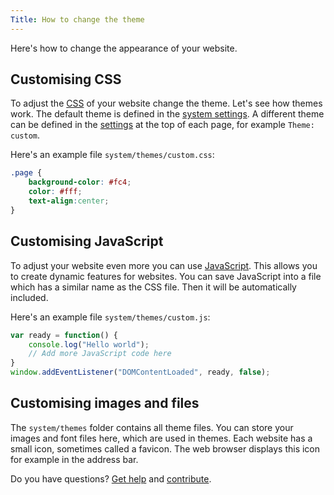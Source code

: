 ```yaml
---
Title: How to change the theme
---
```

Here's how to change the appearance of your website.

## Customising CSS

To adjust the [CSS](https://www.w3schools.com/css/) of your website change the theme. Let's see how themes work. The default theme is defined in the [system settings](adjusting-system#system-settings). A different theme can be defined in the [settings](markdown-cheat-sheet#settings) at the top of each page, for example `Theme: custom`.

Here's an example file `system/themes/custom.css`:

``` css
.page {
    background-color: #fc4;
    color: #fff;
    text-align:center; 
}
```

## Customising JavaScript

To adjust your website even more you can use [JavaScript](https://www.w3schools.com/js/). This allows you to create dynamic features for websites. You can save JavaScript into a file which has a similar name as the CSS file. Then it will be automatically included.

Here's an example file `system/themes/custom.js`:

``` javascript
var ready = function() {
	console.log("Hello world");
	// Add more JavaScript code here
}
window.addEventListener("DOMContentLoaded", ready, false);
```

## Customising images and files

The `system/themes` folder contains all theme files. You can store your images and font files here, which are used in themes. Each website has a small icon, sometimes called a favicon. The web browser displays this icon for example in the address bar.

Do you have questions? [Get help](.) and [contribute](contributing-guidelines).
